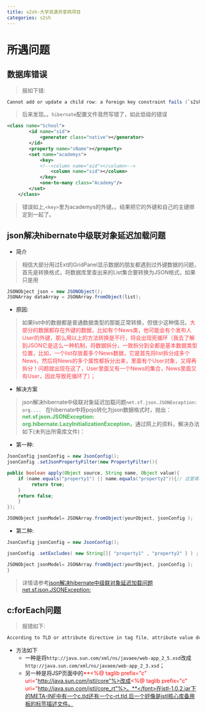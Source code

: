 ```yaml
---
title: s2sh-大学资源共享网项目
categories: s2sh
---
```


# 所遇问题
## 数据库错误
> 报如下错:

``` java
Cannot add or update a child row: a foreign key constraint fails (`s2shtest01`.`problem`, CONSTRAINT `FK5lcmhm21chjl0wog8par6isxn` FOREIGN KEY (`pid`) REFERENCES `course` (`cid`))
```
> 后来发现。。`hibernate`配置文件竟然写错了，如此低级的错误

``` xml
<class name="School">
        <id name="sid">
        	<generator class="native"></generator>
        </id>
        <property name="sName"></property>
        <set name="academys">
        	<key>
        	<!--<column name="aid"></column>-->
        		<column name="sid"></column>
        	</key>
        	<one-to-many class="Academy"/>
        </set>
    </class>
```
> 错误如上,`<key>`里为academys的外键。。结果把它的外键和自己的主键绑定到一起了。

## json解决hibernate中级联对象延迟加载问题
- 简介
> 相信大部分用过Ext的GridPanel显示数据的朋友都遇到过外键数据的问题，首先是转换格式，将数据库里查出来的List集合要转换为JSON格式，如果只是用

``` java
JSONObject json = new JSONObject();    
JSONArray dataArray = JSONArray.fromObject(list);
```
- 原因:
> 如果list中的数据都是普通数据类型的那能正常转换，但很少这种情况，<font color='#FE3E49'>大部分的数据都存在外键的数据，比如有个News类，他可能会有个发布人User的外键，那么用以上的方法转换是不行，将会出现死循环（我去了解到JSON它是这么一种机制，将数据拆分，一致拆分到全都是基本数据类型位置，比如，一个list存放着多个News数据，它是首先将list拆分成多个News，然后将News的多个属性都拆分出来，里面有个User对象，又得再拆分！问题就出现在这了，User里面又有一个News的集合，News里面又有User，因此导致死循环了）；</font>

- 解决方案
> json解决hibernate中级联对象延迟加载问题`net.sf.json.JSONException: org.... `
在hibernate中将pojo转化为json数据格式时，抛出：<font color='#48B456'>**net.sf.json.JSONException: org.hibernate.LazyInitializationException，**</font>通过网上的资料，解决办法如下(未列出所需库文件)：

- 第一种:
``` java
JsonConfig jsonConfig = new JsonConfig(); 
jsonConfig .setJsonPropertyFilter(new PropertyFilter(){

public boolean apply(Object source, String name, Object value){
    if (name.equals("property1") || name.equals("property2")){// 这里填写需要过滤的属性名
         return true;
    }
    return false;
    }
});

JSONObject jsonModel= JSONArray.fromObject(yourObject, jsonConfig );
```
- 第二种:
``` java
JsonConfig jsonConfig = new JsonConfig();

jsonConfig .setExcludes( new String[]{ "property1" , "property2" } ) ;

JSONObject jsonModel= JSONArray.fromObject(yourObject, jsonConfig );
}
```
> 详情请参考[json解决hibernate中级联对象延迟加载问题net.sf.json.JSONException: ](http://blog.csdn.net/evelyn2010816/article/details/6321758)

## c:forEach问题
> 报错如下:

``` java
According to TLD or attribute directive in tag file, attribute value does not accept any exception
```
- 方法如下
    - 一种是将`http://java.sun.com/xml/ns/javaee/web-app_2_5.xsd`改成`http://java.sun.com/xml/ns/javaee/web-app_2_3.xsd`；
    - 另一种是将JSP页面中的<font color='red'>**<%@ taglib prefix="c" uri="http://java.sun.com/jstl/core"%>改成<%@ taglib prefix="c" uri="http://java.sun.com/jstl/core_rt"%>。**</font>在jstl-1.0.2.jar下的META-INF中有一个c.tld还有一个c-rt.tld,后一个好像是jstl核心库备用板的标签描述文件。
